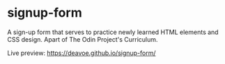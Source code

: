 # signup-form

A sign-up form that serves to practice newly learned HTML elements and CSS design. Apart of The Odin Project's Curriculum.

Live preview: https://deavoe.github.io/signup-form/
